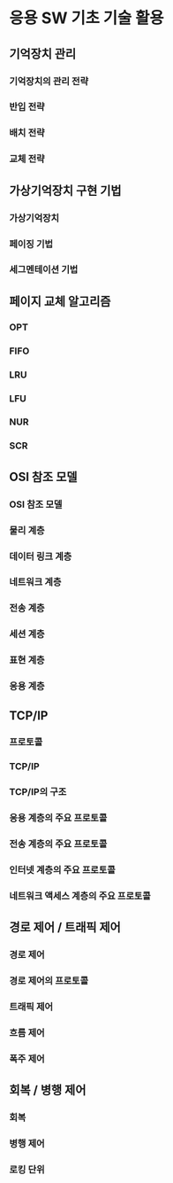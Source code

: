 # 응용 SW 기초 기술 활용
## 기억장치 관리
### 기억장치의 관리 전략
### 반입 전략
### 배치 전략
### 교체 전략
## 가상기억장치 구현 기법
### 가상기억장치
### 페이징 기법
### 세그멘테이션 기법
## 페이지 교체 알고리즘
### OPT
### FIFO
### LRU
### LFU
### NUR
### SCR
## OSI 참조 모델
### OSI 참조 모델
### 물리 계층
### 데이터 링크 계층
### 네트워크 계층
### 전송 계층
### 세션 계층
### 표현 계층
### 응용 계층
## TCP/IP
### 프로토콜
### TCP/IP
### TCP/IP의 구조
### 응용 계층의 주요 프로토콜
### 전송 계층의 주요 프로토콜
### 인터넷 계층의 주요 프로토콜
### 네트워크 액세스 계층의 주요 프로토콜
## 경로 제어 / 트래픽 제어
### 경로 제어
### 경로 제어의 프로토콜
### 트래픽 제어
### 흐름 제어
### 폭주 제어
## 회복 / 병행 제어
### 회복
### 병행 제어
### 로킹 단위
